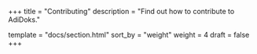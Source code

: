 +++
title = "Contributing"
description = "Find out how to contribute to AdiDoks."


template = "docs/section.html"
sort_by = "weight"
weight = 4
draft = false
+++
